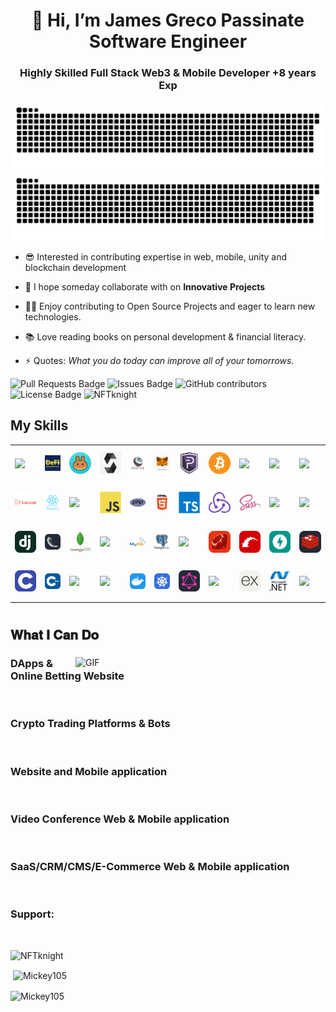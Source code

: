 <h1 align="center" dir="auto">👋 Hi, I’m James Greco Passinate Software Engineer </h1>

<p align="center">
  <h3 align="center">Highly Skilled Full Stack Web3 & Mobile Developer +8 years Exp</h3>

![github contribution grid snake animation](https://raw.githubusercontent.com/nftknight/nftknight/output/github-contribution-grid-snake-dark.svg#gh-dark-mode-only)
![github contribution grid snake animation](https://raw.githubusercontent.com/nftknight/nftknight/output/github-contribution-grid-snake.svg#gh-light-mode-only)

- 😎 Interested in contributing expertise in web, mobile, unity and blockchain development

- 👯 I hope someday collaborate with on **Innovative Projects**

- 👨‍💻 Enjoy contributing to Open Source Projects and eager to learn new technologies.

- 📚 Love reading books on personal development & financial literacy.

- ⚡ Quotes: _What you do today can improve all of your tomorrows._

</p>

<img src="https://img.shields.io/github/issues-pr/nftknight/uniswapv3-code" alt="Pull Requests Badge"/> <img src="https://img.shields.io/github/issues/nftknight/uniswapv3-code" alt="Issues Badge"/> <img alt="GitHub contributors" src="https://img.shields.io/github/contributors/nftknight/uniswapv3-code?color=2b9348"> <img src="https://img.shields.io/github/license/nftknight/ReactNative-Expo-OAuth?color=2b9348" alt="License Badge"/> <img src="https://komarev.com/ghpvc/?username=NFTknight&label=Profile%20views&color=0e75b6&style=flat" alt="NFTknight" />

## My Skills

<table>
  <tr width='63' height='63'>
    <td><img src="https://user-images.githubusercontent.com/74038190/216649417-9acc58df-9186-4132-ad43-819a57babb67.gif" width="63"></td>
      <td><img src="https://github.com/kroim/profile/blob/master/icons/icon_defi.png?raw=true" width="63"></td>
      <td><img src="https://github.com/kroim/profile/blob/master/icons/icon_pancake.png?raw=true" width="63"></td>
      <td><img src="https://github.com/kroim/profile/blob/master/icons/icon_solidity.png?raw=true" width="63"></td>
      <td><img src="https://github.com/kroim/profile/blob/master/icons/icon_truffle.png?raw=true" width="63"></td>
      <td><img src="https://github.com/kroim/profile/blob/master/icons/icon_metamask.png?raw=true" width="63"></td>
      <td><img src="https://github.com/kroim/profile/blob/master/icons/icon_pivx.png?raw=true" width="63"></td>
      <td><img src="https://github.com/kroim/profile/blob/master/icons/icon_bitcoin.png?raw=true" width="63"></td>
      <td><img src="https://user-images.githubusercontent.com/74038190/212257454-16e3712e-945a-4ca2-b238-408ad0bf87e6.gif" width="63"></td>
      <td><img src="https://user-images.githubusercontent.com/74038190/212280823-79088828-a258-4a4d-8d6c-96315d5a07af.gif" width="63"></td>
      <td><img src="https://cdn.iconscout.com/icon/free/png-128/vue-282497.png" width="63"></td>
    </tr>
    <tr width='63' height='63'>
      <td><img src="https://raw.githubusercontent.com/devicons/devicon/master/icons/laravel/laravel-original-wordmark.svg" width="63"/></td>
      <td><img src="https://raw.githubusercontent.com/devicons/devicon/master/icons/react/react-original-wordmark.svg" width="63"/></td>
      <td><img src="https://user-images.githubusercontent.com/74038190/212257467-871d32b7-e401-42e8-a166-fcfd7baa4c6b.gif" width="63"/></td>
      <td><img src="https://raw.githubusercontent.com/devicons/devicon/master/icons/javascript/javascript-original.svg" width="63"/></td>
      <td><img src="https://raw.githubusercontent.com/devicons/devicon/master/icons/php/php-original.svg" width="63"/></td>
      <td><img src="https://raw.githubusercontent.com/devicons/devicon/master/icons/html5/html5-original-wordmark.svg" width="63"/></td>
      <td><img src="https://raw.githubusercontent.com/devicons/devicon/master/icons/typescript/typescript-original.svg" width="63"/></td>
      <td><img src="https://raw.githubusercontent.com/devicons/devicon/master/icons/redux/redux-original.svg" width="63"/></td>
      <td><img src="https://raw.githubusercontent.com/devicons/devicon/master/icons/sass/sass-original.svg" width="63"/></td>
      <td><img src="https://www.vectorlogo.zone/logos/tailwindcss/tailwindcss-icon.svg" width="63"/></td>
      <td><img src="https://user-images.githubusercontent.com/74038190/212257460-738ff738-247f-4445-a718-cdd0ca76e2db.gif" width="63"/></td>
    </tr>
    <tr width='63' height='63'>
    <td><img src="https://github.com/tandpfun/skill-icons/blob/main/icons/Django.svg?raw=true" width="63"></td>
    <td><img src="https://github.com/tandpfun/skill-icons/blob/main/icons/Flask-Dark.svg?raw=true" width="63"></td>
    <td><img src="https://raw.githubusercontent.com/devicons/devicon/master/icons/mongodb/mongodb-original-wordmark.svg" width="63"/></td>
    <td><img src="https://www.vectorlogo.zone/logos/firebase/firebase-icon.svg" width="63"/></td>
    <td><img src="https://raw.githubusercontent.com/devicons/devicon/master/icons/mysql/mysql-original-wordmark.svg" width="63"/></td>
    <td><img src="https://raw.githubusercontent.com/devicons/devicon/master/icons/postgresql/postgresql-original-wordmark.svg" width="63"/></td>
      <td><img src="https://user-images.githubusercontent.com/74038190/212257472-08e52665-c503-4bd9-aa20-f5a4dae769b5.gif" width="63"></td>
    <td><img src="https://github.com/tandpfun/skill-icons/blob/main/icons/Ruby.svg?raw=true" width="63"></td>
    <td><img src="https://github.com/tandpfun/skill-icons/blob/main/icons/Rails.svg?raw=true" width="63"></td>
    <td><img src="https://github.com/tandpfun/skill-icons/blob/main/icons/FastAPI.svg?raw=true" width="63"></td>
    <td><img src="https://github.com/tandpfun/skill-icons/blob/main/icons/Redis-Dark.svg?raw=true" width="63"></td>
    </tr>
    <tr width='63' height='63'>
    <td><img src="https://github.com/tandpfun/skill-icons/blob/main/icons/C.svg?raw=true" width="63"></td>
    <td><img src="https://github.com/tandpfun/skill-icons/blob/main/icons/CPP.svg?raw=true" width="63"></td>
    <td><img src="https://www.vectorlogo.zone/logos/figma/figma-icon.svg" width="63"/></td>
    <td><img src="https://www.chartjs.org/media/logo-title.svg" width="63"/></td>
    <td><img src="https://github.com/tandpfun/skill-icons/blob/main/icons/Docker.svg?raw=true" width="63"></td>
    <td><img src="https://github.com/tandpfun/skill-icons/blob/main/icons/Kubernetes.svg?raw=true" width="63"></td>
    <td><img src="https://github.com/tandpfun/skill-icons/blob/main/icons/GraphQL-Dark.svg?raw=true" width="63"></td>
    <td><img src="https://user-images.githubusercontent.com/74038190/212281775-b468df30-4edc-4bf8-a4ee-f52e1aaddc86.gif" width="63"/></td>
    <td><img src="https://github.com/tandpfun/skill-icons/blob/main/icons/ExpressJS-Light.svg?raw=true" width="63"></td>
    <td><img src="https://raw.githubusercontent.com/devicons/devicon/master/icons/dot-net/dot-net-original-wordmark.svg" width="63"/></td>
    <td><img src="https://user-images.githubusercontent.com/74038190/212281763-e6ecd7ef-c4aa-45b6-a97c-f33f6bb592bd.gif" width="63"/></td>
    </tr>
</table>

<!-- <img align="left" src="https://visitor-badge.laobi.icu/badge?page_id=NFTknight.NFTknight" />
<img align="right" src="https://img.shields.io/github/followers/NFTknight?label=Follow&style=social" /> -->
<h1 align="center"></h1>

## 𝐖𝐡𝐚𝐭 𝐈 𝐂𝐚𝐧 𝐃𝐨

<div>
  <img align="right" alt="GIF" src="https://camo.githubusercontent.com/88adc7c88c9d3dba7479020846ed35d13410e3707c7f149e1c6140cc6beaef9a/68747470733a2f2f70687973696373677572756b756c2e66696c65732e776f726470726573732e636f6d2f323031392f30322f6368617261637465722d312e676966?raw=true" width="400" />

### DApps & Online Betting Website

  <br />

### Crypto Trading Platforms & Bots

  <br />

### Website and Mobile application

  <br />

### Video Conference Web & Mobile application

  <br />
  
### SaaS/CRM/CMS/E-Commerce Web & Mobile application
  
  <br />

</div>

<h3 align="left">Support:</h3>
<br>

<p><img align="left" src="https://github-readme-stats.vercel.app/api/top-langs?username=Mickey105&show_icons=true&locale=en&layout=compact" alt="NFTknight" /></p> <br>

<p>&nbsp;<img align="center" src="https://github-readme-stats.vercel.app/api?username=Mickey105&show_icons=true&hide=contribs,prs&cache_seconds=86400&theme=ambient_gradient" alt="Mickey105" /></p>

<p><img align="center" src="https://github-readme-stats.vercel.app/api/pin/?username=anuraghazra&repo=github-readme-stats&cache_seconds=86400&theme=ambient_gradient" alt="Mickey105" /></p>
